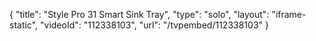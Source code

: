 {
    "title": "Style Pro 31 Smart Sink Tray",
    "type": "solo",
    "layout": "iframe-static",
    "videoId": "112338103",
    "url": "\/tvpembed\/112338103"
}